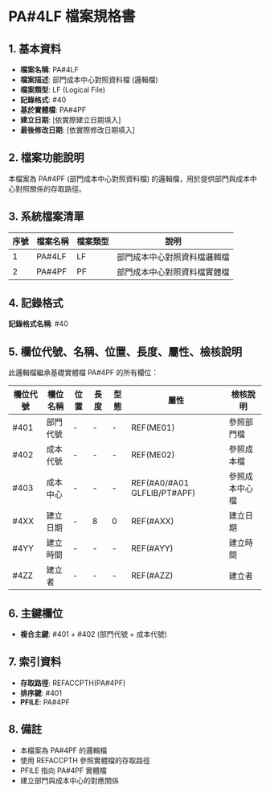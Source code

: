 # PA#4LF 檔案規格書

## 1. 基本資料
- **檔案名稱**: PA#4LF
- **檔案描述**: 部門成本中心對照資料檔 (邏輯檔)
- **檔案類型**: LF (Logical File)
- **記錄格式**: #40
- **基於實體檔**: PA#4PF
- **建立日期**: [依實際建立日期填入]
- **最後修改日期**: [依實際修改日期填入]

## 2. 檔案功能說明
本檔案為 PA#4PF (部門成本中心對照資料檔) 的邏輯檔，用於提供部門與成本中心對照關係的存取路徑。

## 3. 系統檔案清單
| 序號 | 檔案名稱 | 檔案類型 | 說明 |
|------|----------|----------|------|
| 1 | PA#4LF | LF | 部門成本中心對照資料檔邏輯檔 |
| 2 | PA#4PF | PF | 部門成本中心對照資料檔實體檔 |

## 4. 記錄格式
**記錄格式名稱**: #40

## 5. 欄位代號、名稱、位置、長度、屬性、檢核說明
此邏輯檔繼承基礎實體檔 PA#4PF 的所有欄位：

| 欄位代號 | 欄位名稱 | 位置 | 長度 | 型態 | 屬性 | 檢核說明 |
|----------|----------|------|------|------|----------|----------|
| #401 | 部門代號 | - | - | - | REF(ME01) | 參照部門檔 |
| #402 | 成本代號 | - | - | - | REF(ME02) | 參照成本檔 |
| #403 | 成本中心 | - | - | - | REF(#A0/#A01 GLFLIB/PT#APF) | 參照成本中心檔 |
| #4XX | 建立日期 | - | 8 | 0 | REF(#AXX) | 建立日期 |
| #4YY | 建立時間 | - | - | - | REF(#AYY) | 建立時間 |
| #4ZZ | 建立者 | - | - | - | REF(#AZZ) | 建立者 |

## 6. 主鍵欄位
- **複合主鍵**: #401 + #402 (部門代號 + 成本代號)

## 7. 索引資料
- **存取路徑**: REFACCPTH(PA#4PF)
- **排序鍵**: #401
- **PFILE**: PA#4PF

## 8. 備註
- 本檔案為 PA#4PF 的邏輯檔
- 使用 REFACCPTH 參照實體檔的存取路徑
- PFILE 指向 PA#4PF 實體檔
- 建立部門與成本中心的對應關係 